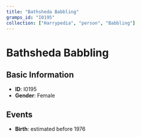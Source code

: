 ```yaml
---
title: "Bathsheda Babbling"
gramps_id: "I0195"
collection: ["Harrypedia", "person", "Babbling"]
---
```


# Bathsheda Babbling

## Basic Information

- **ID**: I0195
- **Gender**: Female

## Events

- **Birth**: estimated before 1976

